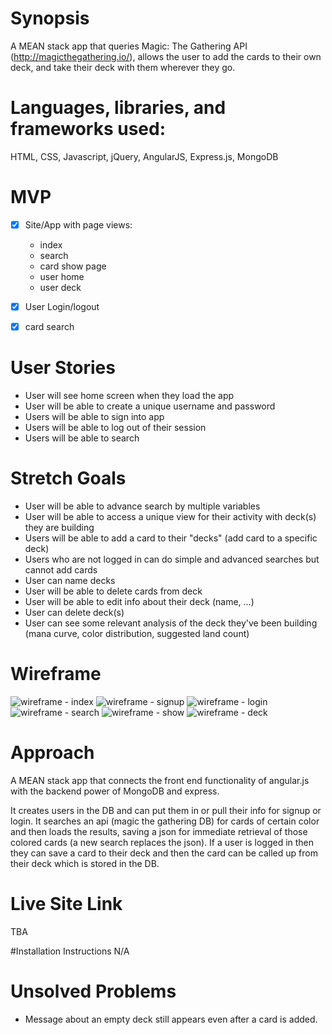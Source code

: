 # Synopsis
A MEAN stack app that queries Magic: The Gathering API (http://magicthegathering.io/), allows the user to add the cards to their own deck, and take their deck with them wherever they go.

# Languages, libraries, and frameworks used:
HTML, CSS, Javascript, jQuery, AngularJS, Express.js, MongoDB

# MVP
- [x] Site/App with page views: 
	- index
	- search
	- card show page
	- user home
	- user deck

- [x] User Login/logout

- [x] card search

# User Stories
- User will see home screen when they load the app
- User will be able to create a unique username and password
- Users will be able to sign into app
- Users will be able to log out of their session
- Users will be able to search

# Stretch Goals 
- User will be able to advance search by multiple variables
- User will be able to access a unique view for their activity with deck(s) they are building
- Users will be able to add a card to their "decks" (add card to a specific deck)
- Users who are not logged in can do simple and advanced searches but cannot add cards
- User can name decks
- User will be able to delete cards from deck
- User will be able to edit info about their deck (name, ...)
- User can delete deck(s)
- User can see some relevant analysis of the deck they've been building (mana curve, color distribution, suggested land count)

# Wireframe

![wireframe - index](wireframes/wireframe_index.png)
![wireframe - signup](wireframes/wireframe_signup.png)
![wireframe - login](wireframes/wireframe_login.png)
![wireframe - search](wireframes/wireframe_search.png)
![wireframe - show](wireframes/wireframe_show.png)
![wireframe - deck](wireframes/wireframe_deck.png)

# Approach
A MEAN stack app that connects the front end functionality of angular.js with the backend power of MongoDB and express. 

It creates users in the DB and can put them in or pull their info for signup or login. It searches an api (magic the gathering DB) for cards of certain color and then loads the results, saving a json for immediate retrieval of those colored cards (a new search replaces the json). If a user is logged in then they can save a card to their deck and then the card can be called up from their deck which is stored in the DB.

# Live Site Link

TBA

#Installation Instructions
N/A

# Unsolved Problems
- Message about an empty deck still appears even after a card is added.
